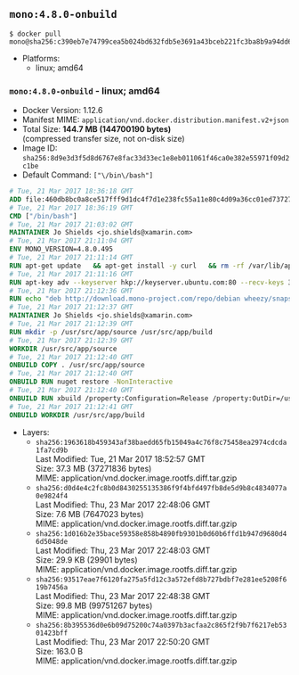 ## `mono:4.8.0-onbuild`

```console
$ docker pull mono@sha256:c390eb7e74799cea5b024bd632fdb5e3691a43bceb221fc3ba8b9a94dd66568e
```

-	Platforms:
	-	linux; amd64

### `mono:4.8.0-onbuild` - linux; amd64

-	Docker Version: 1.12.6
-	Manifest MIME: `application/vnd.docker.distribution.manifest.v2+json`
-	Total Size: **144.7 MB (144700190 bytes)**  
	(compressed transfer size, not on-disk size)
-	Image ID: `sha256:8d9e3d3f5d8d6767e8fac33d33ec1e8eb011061f46ca0e382e55971f09d2c1be`
-	Default Command: `["\/bin\/bash"]`

```dockerfile
# Tue, 21 Mar 2017 18:36:18 GMT
ADD file:460db8bc0a8ce517fff9d1dc4f7d1e238fc55a11e80c4d09a36cc01ed7372733 in / 
# Tue, 21 Mar 2017 18:36:19 GMT
CMD ["/bin/bash"]
# Tue, 21 Mar 2017 21:03:02 GMT
MAINTAINER Jo Shields <jo.shields@xamarin.com>
# Tue, 21 Mar 2017 21:11:04 GMT
ENV MONO_VERSION=4.8.0.495
# Tue, 21 Mar 2017 21:11:14 GMT
RUN apt-get update   && apt-get install -y curl   && rm -rf /var/lib/apt/lists/*
# Tue, 21 Mar 2017 21:11:16 GMT
RUN apt-key adv --keyserver hkp://keyserver.ubuntu.com:80 --recv-keys 3FA7E0328081BFF6A14DA29AA6A19B38D3D831EF
# Tue, 21 Mar 2017 21:12:36 GMT
RUN echo "deb http://download.mono-project.com/repo/debian wheezy/snapshots/$MONO_VERSION main" > /etc/apt/sources.list.d/mono-xamarin.list   && apt-get update   && apt-get install -y binutils mono-devel ca-certificates-mono fsharp mono-vbnc nuget referenceassemblies-pcl   && rm -rf /var/lib/apt/lists/* /tmp/*
# Tue, 21 Mar 2017 21:12:37 GMT
MAINTAINER Jo Shields <jo.shields@xamarin.com>
# Tue, 21 Mar 2017 21:12:39 GMT
RUN mkdir -p /usr/src/app/source /usr/src/app/build
# Tue, 21 Mar 2017 21:12:39 GMT
WORKDIR /usr/src/app/source
# Tue, 21 Mar 2017 21:12:40 GMT
ONBUILD COPY . /usr/src/app/source
# Tue, 21 Mar 2017 21:12:40 GMT
ONBUILD RUN nuget restore -NonInteractive
# Tue, 21 Mar 2017 21:12:40 GMT
ONBUILD RUN xbuild /property:Configuration=Release /property:OutDir=/usr/src/app/build/
# Tue, 21 Mar 2017 21:12:41 GMT
ONBUILD WORKDIR /usr/src/app/build
```

-	Layers:
	-	`sha256:1963618b459343af38baedd65fb15049a4c76f8c75458ea2974cdcda1fa7cd9b`  
		Last Modified: Tue, 21 Mar 2017 18:52:57 GMT  
		Size: 37.3 MB (37271836 bytes)  
		MIME: application/vnd.docker.image.rootfs.diff.tar.gzip
	-	`sha256:d0d4e4c2fc8b0d8430255135386f9f4bfd497fb8de5d9b8c4834077a0e9824f4`  
		Last Modified: Thu, 23 Mar 2017 22:48:06 GMT  
		Size: 7.6 MB (7647023 bytes)  
		MIME: application/vnd.docker.image.rootfs.diff.tar.gzip
	-	`sha256:1d016b2e35bace59358e858b4890fb9301b0d60b6ffd1b947d9680d46d5048de`  
		Last Modified: Thu, 23 Mar 2017 22:48:03 GMT  
		Size: 29.9 KB (29901 bytes)  
		MIME: application/vnd.docker.image.rootfs.diff.tar.gzip
	-	`sha256:93517eae7f6120fa275a5fd12c3a572efd8b727bdbf7e281ee5208f619b7456a`  
		Last Modified: Thu, 23 Mar 2017 22:48:38 GMT  
		Size: 99.8 MB (99751267 bytes)  
		MIME: application/vnd.docker.image.rootfs.diff.tar.gzip
	-	`sha256:8b395536d0e6b09d75200c74a0397b3acfaa2c865f2f9b7f6217eb5301423bff`  
		Last Modified: Thu, 23 Mar 2017 22:50:20 GMT  
		Size: 163.0 B  
		MIME: application/vnd.docker.image.rootfs.diff.tar.gzip
